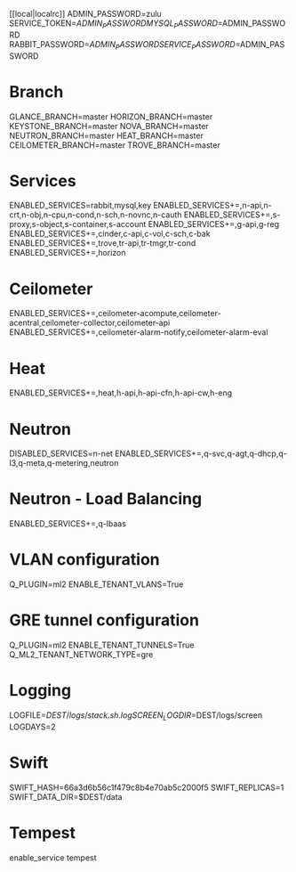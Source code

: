 
[[local|localrc]]
ADMIN_PASSWORD=zulu
SERVICE_TOKEN=$ADMIN_PASSWORD
MYSQL_PASSWORD=$ADMIN_PASSWORD
RABBIT_PASSWORD=$ADMIN_PASSWORD
SERVICE_PASSWORD=$ADMIN_PASSWORD

# Branch 
GLANCE_BRANCH=master 
HORIZON_BRANCH=master 
KEYSTONE_BRANCH=master 
NOVA_BRANCH=master
NEUTRON_BRANCH=master 
HEAT_BRANCH=master
CEILOMETER_BRANCH=master
TROVE_BRANCH=master

# Services 
ENABLED_SERVICES=rabbit,mysql,key 
ENABLED_SERVICES+=,n-api,n-crt,n-obj,n-cpu,n-cond,n-sch,n-novnc,n-cauth 
ENABLED_SERVICES+=,s-proxy,s-object,s-container,s-account 
ENABLED_SERVICES+=,g-api,g-reg 
ENABLED_SERVICES+=,cinder,c-api,c-vol,c-sch,c-bak 
ENABLED_SERVICES+=,trove,tr-api,tr-tmgr,tr-cond 
ENABLED_SERVICES+=,horizon 

# Ceilometer 
ENABLED_SERVICES+=,ceilometer-acompute,ceilometer-acentral,ceilometer-collector,ceilometer-api 
ENABLED_SERVICES+=,ceilometer-alarm-notify,ceilometer-alarm-eval 

# Heat 
ENABLED_SERVICES+=,heat,h-api,h-api-cfn,h-api-cw,h-eng 

# Neutron 
DISABLED_SERVICES=n-net 
ENABLED_SERVICES+=,q-svc,q-agt,q-dhcp,q-l3,q-meta,q-metering,neutron 

# Neutron - Load Balancing 
ENABLED_SERVICES+=,q-lbaas 

# VLAN configuration 
Q_PLUGIN=ml2 
ENABLE_TENANT_VLANS=True 

# GRE tunnel configuration 
Q_PLUGIN=ml2 
ENABLE_TENANT_TUNNELS=True 
Q_ML2_TENANT_NETWORK_TYPE=gre 

# Logging 
LOGFILE=$DEST/logs/stack.sh.log 
SCREEN_LOGDIR=$DEST/logs/screen 
LOGDAYS=2 

# Swift 
SWIFT_HASH=66a3d6b56c1f479c8b4e70ab5c2000f5 
SWIFT_REPLICAS=1 
SWIFT_DATA_DIR=$DEST/data 

# Tempest 
enable_service tempest 

